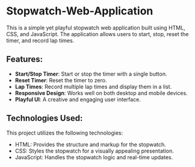 # Stopwatch-Web-Application

This is a simple yet playful stopwatch web application built using HTML, CSS, and JavaScript. The application allows users to start, stop, reset the timer, and record lap times.

## Features:

- **Start/Stop Timer**: Start or stop the timer with a single button.
- **Reset Timer**: Reset the timer to zero.
- **Lap Times**: Record multiple lap times and display them in a list.
- **Responsive Design**: Works well on both desktop and mobile devices.
- **Playful UI**: A creative and engaging user interface.

## Technologies Used:

This project utilizes the following technologies:

- HTML: Provides the structure and markup for the stopwatch.
- CSS: Styles the stopwatch for a visually appealing presentation.
- JavaScript: Handles the stopwatch logic and real-time updates.

